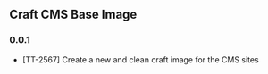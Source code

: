 ## Craft CMS Base Image

### 0.0.1

* [TT-2567] Create a new and clean craft image for the CMS sites
